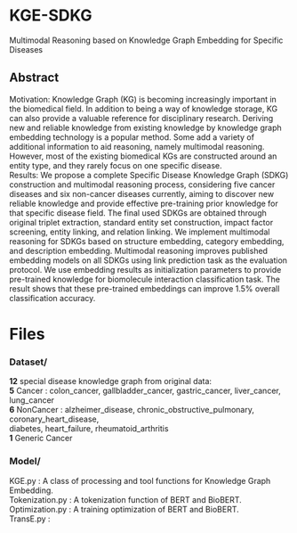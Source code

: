 # KGE-SDKG
Multimodal Reasoning based on Knowledge Graph Embedding for Specific Diseases

## Abstract
Motivation: Knowledge Graph (KG) is becoming increasingly important in the biomedical field. In addition to being a way of knowledge storage, KG can also provide a valuable reference for disciplinary research. Deriving new and reliable knowledge from existing knowledge by knowledge graph embedding technology is a popular method. Some add a variety of additional information to aid reasoning, namely multimodal reasoning. However, most of the existing biomedical KGs are constructed around an entity type, and they rarely focus on one specific disease.  
Results: We propose a complete Specific Disease Knowledge Graph (SDKG) construction and multimodal reasoning process, considering five cancer diseases and six non-cancer diseases currently, aiming to discover new reliable knowledge and provide effective pre-training prior knowledge for that specific disease field. The final used SDKGs are obtained through original triplet extraction, standard entity set construction, impact factor screening, entity linking, and relation linking. We implement multimodal reasoning for SDKGs based on structure embedding, category embedding, and description embedding. Multimodal reasoning improves published embedding models on all SDKGs using link prediction task as the evaluation protocol. We use embedding results as initialization parameters to provide pre-trained knowledge for biomolecule interaction classification task. The result shows that these pre-trained embeddings can improve 1.5% overall classification accuracy. 

# Files
### Dataset/
**12** special disease knowledge graph from original data:  
**5** Cancer    : colon_cancer, gallbladder_cancer, gastric_cancer, liver_cancer, lung_cancer  
**6** NonCancer : alzheimer_disease, chronic_obstructive_pulmonary, coronary_heart_disease,  
              diabetes, heart_failure, rheumatoid_arthritis  
**1** Generic Cancer

### Model/
KGE.py : A class of processing and tool functions for Knowledge Graph Embedding.  
Tokenization.py : A tokenization function of BERT and BioBERT.  
Optimization.py : A training optimization of BERT and BioBERT.  
TransE.py       :  


